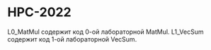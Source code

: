 # HPC-2022
L0_MatMul содержит код 0-ой лабораторной MatMul.
L1_VecSum содержит код 1-ой лабораторной VecSum.